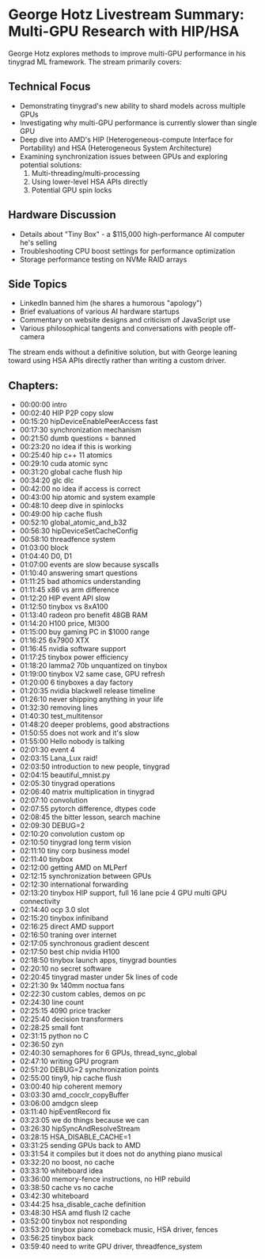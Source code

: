 # George Hotz Livestream Summary: Multi-GPU Research with HIP/HSA

George Hotz explores methods to improve multi-GPU performance in his tinygrad ML framework. The stream primarily covers:

## Technical Focus
- Demonstrating tinygrad's new ability to shard models across multiple GPUs
- Investigating why multi-GPU performance is currently slower than single GPU
- Deep dive into AMD's HIP (Heterogeneous-compute Interface for Portability) and HSA (Heterogeneous System Architecture)
- Examining synchronization issues between GPUs and exploring potential solutions:
  1. Multi-threading/multi-processing
  2. Using lower-level HSA APIs directly
  3. Potential GPU spin locks

## Hardware Discussion
- Details about "Tiny Box" - a $115,000 high-performance AI computer he's selling
- Troubleshooting CPU boost settings for performance optimization
- Storage performance testing on NVMe RAID arrays

## Side Topics
- LinkedIn banned him (he shares a humorous "apology")
- Brief evaluations of various AI hardware startups
- Commentary on website designs and criticism of JavaScript use
- Various philosophical tangents and conversations with people off-camera

The stream ends without a definitive solution, but with George leaning toward using HSA APIs directly rather than writing a custom driver.

## Chapters:

-   00:00:00 intro
-   00:02:40 HIP P2P copy slow
-   00:15:20 hipDeviceEnablePeerAccess fast
-   00:17:30 synchronization mechanism
-   00:21:50 dumb questions = banned
-   00:23:20 no idea if this is working
-   00:25:40 hip c++ 11 atomics
-   00:29:10 cuda atomic sync
-   00:31:20 global cache flush hip
-   00:34:20 glc dlc
-   00:42:00 no idea if access is correct
-   00:43:00 hip atomic and system example
-   00:48:10 deep dive in spinlocks
-   00:49:00 hip cache flush
-   00:52:10 global_atomic_and_b32
-   00:56:30 hipDeviceSetCacheConfig
-   00:58:10 threadfence system
-   01:03:00 block
-   01:04:40 D0, D1
-   01:07:00 events are slow because syscalls
-   01:10:40 answering smart questions
-   01:11:25 bad athomics understanding
-   01:11:45 x86 vs arm difference
-   01:12:20 HIP event API slow
-   01:12:50 tinybox vs 8xA100
-   01:13:40 radeon pro benefit 48GB RAM
-   01:14:20 H100 price, MI300
-   01:15:00 buy gaming PC in $1000 range
-   01:16:25 6x7900 XTX
-   01:16:45 nvidia software support
-   01:17:25 tinybox power efficiency
-   01:18:20 lamma2 70b unquantized on tinybox
-   01:19:00 tinybox V2 same case, GPU refresh
-   01:20:00 6 tinyboxes a day factory
-   01:20:35 nvidia blackwell release timeline
-   01:26:10 never shipping anything in your life
-   01:32:30 removing lines
-   01:40:30 test_multitensor
-   01:48:20 deeper problems, good abstractions
-   01:50:55 does not work and it's slow
-   01:55:00 Hello nobody is talking
-   02:01:30 event 4
-   02:03:15 Lana_Lux raid!
-   02:03:50 introduction to new people, tinygrad
-   02:04:15 beautiful_mnist.py
-   02:05:30 tinygrad operations
-   02:06:40 matrix multiplication in tinygrad
-   02:07:10 convolution
-   02:07:55 pytorch difference, dtypes code
-   02:08:45 the bitter lesson, search machine
-   02:09:30 DEBUG=2
-   02:10:20 convolution custom op
-   02:10:50 tinygrad long term vision
-   02:11:10 tiny corp business model
-   02:11:40 tinybox
-   02:12:00 getting AMD on MLPerf
-   02:12:15 synchronization between GPUs
-   02:12:30 international forwarding
-   02:13:20 tinybox HIP support, full 16 lane pcie 4 GPU multi GPU connectivity
-   02:14:40 ocp 3.0 slot
-   02:15:20 tinybox infiniband
-   02:16:25 direct AMD support
-   02:16:50 traning over internet
-   02:17:05 synchronous gradient descent
-   02:17:50 best chip nvidia H100
-   02:18:50 tinybox launch apps, tinygrad bounties
-   02:20:10 no secret software
-   02:20:45 tinygrad master under 5k lines of code
-   02:21:30 9x 140mm noctua fans
-   02:22:30 custom cables, demos on pc
-   02:24:30 line count
-   02:25:15 4090 price tracker
-   02:25:40 decision transformers
-   02:28:25 small font
-   02:31:15 python no C
-   02:36:50 zyn
-   02:40:30 semaphores for 6 GPUs, thread_sync_global
-   02:47:10 writing GPU program
-   02:51:20 DEBUG=2 synchronization points
-   02:55:00 tiny9, hip cache flush
-   03:00:40 hip coherent memory
-   03:03:30 amd_cocclr_copyBuffer
-   03:06:00 amdgcn sleep
-   03:11:40 hipEventRecord fix
-   03:23:05 we do things because we can
-   03:26:30 hipSyncAndResolveStream
-   03:28:15 HSA_DISABLE_CACHE=1
-   03:31:25 sending GPUs back to AMD
-   03:31:54 it compiles but it does not do anything piano musical
-   03:32:20 no boost, no cache
-   03:33:10 whiteboard idea
-   03:36:00 memory-fence instructions, no HIP rebuild
-   03:38:50 cache vs no cache
-   03:42:30 whiteboard
-   03:44:25 hsa_disable_cache definition
-   03:48:30 HSA amd flush l2 cache
-   03:52:00 tinybox not responding
-   03:53:20 tinybox piano comeback music, HSA driver, fences
-   03:56:25 tinybox back
-   03:59:40 need to write GPU driver, threadfence_system
